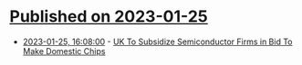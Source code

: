 # [Published on 2023-01-25](index.md)

* [2023-01-25, 16:08:00](https://news.slashdot.org/story/23/01/25/168213/uk-to-subsidize-semiconductor-firms-in-bid-to-make-domestic-chips?utm_source=rss1.0mainlinkanon&utm_medium=feed) - [UK To Subsidize Semiconductor Firms in Bid To Make Domestic Chips](https://news.slashdot.org/story/23/01/25/168213/uk-to-subsidize-semiconductor-firms-in-bid-to-make-domestic-chips?utm_source=rss1.0mainlinkanon&utm_medium=feed)
